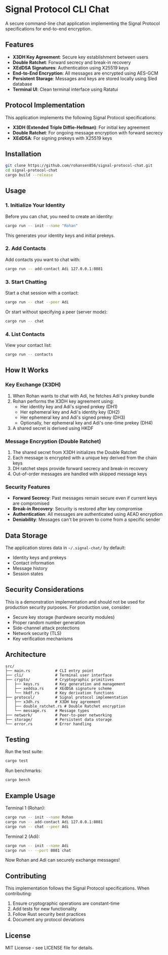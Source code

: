 # Signal Protocol CLI Chat

A secure command-line chat application implementing the Signal Protocol specifications for end-to-end encryption.

## Features

- **X3DH Key Agreement**: Secure key establishment between users
- **Double Ratchet**: Forward secrecy and break-in recovery
- **XEdDSA Signatures**: Authentication using X25519 keys
- **End-to-End Encryption**: All messages are encrypted using AES-GCM
- **Persistent Storage**: Messages and keys are stored locally using Sled database
- **Terminal UI**: Clean terminal interface using Ratatui

## Protocol Implementation

This application implements the following Signal Protocol specifications:

- **X3DH (Extended Triple Diffie-Hellman)**: For initial key agreement
- **Double Ratchet**: For ongoing message encryption with forward secrecy
- **XEdDSA**: For signing prekeys with X25519 keys

## Installation

```bash
git clone https://github.com/rohansen856/signal-protocol-chat.git
cd signal-protocol-chat
cargo build --release
```

## Usage

### 1. Initialize Your Identity

Before you can chat, you need to create an identity:

```bash
cargo run -- init --name "Rohan"
```

This generates your identity keys and initial prekeys.

### 2. Add Contacts

Add contacts you want to chat with:

```bash
cargo run -- add-contact Adi 127.0.0.1:8081
```

### 3. Start Chatting

Start a chat session with a contact:

```bash
cargo run -- chat --peer Adi
```

Or start without specifying a peer (server mode):

```bash
cargo run -- chat
```

### 4. List Contacts

View your contact list:

```bash
cargo run -- contacts
```

## How It Works

### Key Exchange (X3DH)

1. When Rohan wants to chat with Adi, he fetches Adi's prekey bundle
2. Rohan performs the X3DH key agreement using:
   - Her identity key and Adi's signed prekey (DH1)
   - Her ephemeral key and Adi's identity key (DH2)
   - Her ephemeral key and Adi's signed prekey (DH3)
   - Optionally, her ephemeral key and Adi's one-time prekey (DH4)
3. A shared secret is derived using HKDF

### Message Encryption (Double Ratchet)

1. The shared secret from X3DH initializes the Double Ratchet
2. Each message is encrypted with a unique key derived from the chain keys
3. DH ratchet steps provide forward secrecy and break-in recovery
4. Out-of-order messages are handled with skipped message keys

### Security Features

- **Forward Secrecy**: Past messages remain secure even if current keys are compromised
- **Break-in Recovery**: Security is restored after key compromise
- **Authentication**: All messages are authenticated using AEAD encryption
- **Deniability**: Messages can't be proven to come from a specific sender

## Data Storage

The application stores data in `~/.signal-chat/` by default:

- Identity keys and prekeys
- Contact information
- Message history
- Session states

## Security Considerations

This is a demonstration implementation and should not be used for production security purposes. For production use, consider:

- Secure key storage (hardware security modules)
- Proper random number generation
- Side-channel attack protections
- Network security (TLS)
- Key verification mechanisms

## Architecture

```
src/
├── main.rs           # CLI entry point
├── cli/              # Terminal user interface
├── crypto/           # Cryptographic primitives
│   ├── keys.rs       # Key generation and management
│   ├── xeddsa.rs     # XEdDSA signature scheme
│   └── hkdf.rs       # Key derivation functions
├── protocol/         # Signal protocol implementation
│   ├── x3dh.rs       # X3DH key agreement
│   ├── double_ratchet.rs # Double Ratchet encryption
│   └── message.rs    # Message types
├── network/          # Peer-to-peer networking
├── storage/          # Persistent data storage
└── error.rs          # Error handling
```

## Testing

Run the test suite:

```bash
cargo test
```

Run benchmarks:

```bash
cargo bench
```

## Example Usage

Terminal 1 (Rohan):
```bash
cargo run -- init --name Rohan
cargo run -- add-contact Adi 127.0.0.1:8081
cargo run -- chat --peer Adi
```

Terminal 2 (Adi):
```bash
cargo run -- init --name Adi
cargo run -- --port 8081 chat
```

Now Rohan and Adi can securely exchange messages!

## Contributing

This implementation follows the Signal Protocol specifications. When contributing:

1. Ensure cryptographic operations are constant-time
2. Add tests for new functionality
3. Follow Rust security best practices
4. Document any protocol deviations

## License

MIT License - see LICENSE file for details.